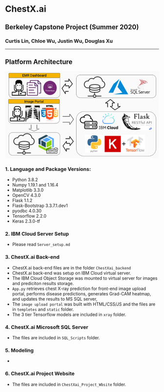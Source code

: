 # ChestX.ai

## Berkeley Capstone Project (Summer 2020)
### Curtis Lin, Chloe Wu, Justin Wu, Douglas Xu

-----

## Platform Architecture

![ChestXai_arch](Images/ChestXai_arch.png)

### 1. Language and Package Versions:
- Python 3.8.2
- Numpy 1.19.1 and 1.16.4
- Matplotlib 3.3.0
- OpenCV 4.3.0
- Flask 1.1.2
- Flask-Bootstrap 3.3.7.1.dev1
- pyodbc 4.0.30
- Tensorflow 2.2.0
- Keras 2.3.0-tf

### 2. IBM Cloud Server Setup
- Please read `Server_setup.md`

### 3. ChestX.ai Back-end
- ChestX.ai back-end files are in the folder `ChestXai_backend`
- ChestX.ai back-end was setup on IBM Cloud virtual server.
- The IBM Cloud Object Storage was mounted to virtual server for images and prediciton results storage. 
- `App.py` retrieves chest X-ray prediction for front-end image upload portal, performs disease predictions, generates Grad-CAM heatmap, and updates the results to MS SQL server, 
- The `image upload portal` was built with HTML/CSS/JS and the files are in `templetes` and `static` folder.
- The 3 tier Tensorflow models are included in `xray` folder.

### 4. ChestX.ai Microsoft SQL Server
- The files are included in `SQL_Scripts` folder. 

### 5. Modeling 
- 

### 6. ChestX.ai Project Website
- The files are included in `ChestXai_Project_Wbsite` folder.




